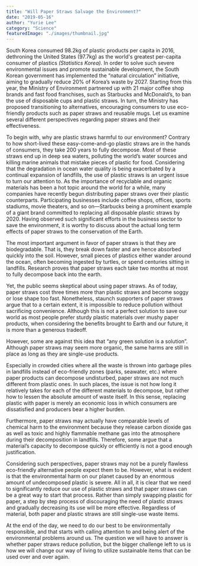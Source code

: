 ```yaml
---
title: "Will Paper Straws Salvage the Environment?"
date: "2019-05-16"
author: "Yurie Lee"
category: "Science"
featuredImage: "./images/thumbnail.jpg"
---
```


South Korea consumed 98.2kg of plastic products per capita in 2016, dethroning the United States (97.7kg) as the world's greatest per-capita consumer of plastics _(Statistics Korea)._ In order to solve such severe environmental issues and promote sustainable development, the South Korean government has implemented the “natural circulation” initiative, aiming to gradually reduce 20% of Korea’s waste by 2027. Starting from this year, the Ministry of Environment partnered up with 21 major coffee shop brands and fast food franchises, such as Starbucks and McDonald’s, to ban the use of disposable cups and plastic straws. In turn, the Ministry has proposed transitioning to alternatives, encouraging consumers to use eco-friendly products such as paper straws and reusable mugs. Let us examine several different perspectives regarding paper straws and their effectiveness.

To begin with, why are plastic straws harmful to our environment? Contrary to how short-lived these easy-come-and-go plastic straws are in the hands of consumers, they take 200 years to fully decompose. Most of these straws end up in deep sea waters, polluting the world’s water sources and killing marine animals that mistake pieces of plastic for food. Considering that the degradation in ocean water quality is being exacerbated by a continual expansion of landfills, the use of plastic straws is an urgent issue to turn our attention to. As the importance of recyclable and organic materials has been a hot topic around the world for a while, many companies have recently begun distributing paper straws over their plastic counterparts. Participating businesses include coffee shops, offices, sports stadiums, movie theaters, and so on—Starbucks being a prominent example of a giant brand committed to replacing all disposable plastic straws by 2020. Having observed such significant efforts in the business sector to save the environment, it is worthy to discuss about the actual long term effects of paper straws to the conservation of the Earth.

The most important argument in favor of paper straws is that they are biodegradable. That is, they break down faster and are hence absorbed quickly into the soil. However, small pieces of plastics either wander around the ocean, often becoming ingested by turtles, or spend centuries sitting in landfills. Research proves that paper straws each take two months at most to fully decompose back into the earth.

Yet, the public seems skeptical about using paper straws. As of today, paper straws cost three times more than plastic straws and become soggy or lose shape too fast. Nonetheless, staunch supporters of paper straws argue that to a certain extent, it is impossible to reduce pollution without sacrificing convenience. Although this is not a perfect solution to save our world as most people prefer sturdy plastic materials over mushy paper products, when considering the benefits brought to Earth and our future, it is more than a generous tradeoff.

However, some are against this idea that “any green solution is a solution”. Although paper straws may seem more organic, the same harms are still in place as long as they are single-use products.

Especially in crowded cities where all the waste is thrown into garbage piles in landfills instead of eco-friendly zones (parks, seawater, etc.) where paper products can decompose undisturbed, paper straws are not much different from plastic ones. In such places, the issue is not how long it relatively takes for each of the different materials to decompose, but rather how to lessen the absolute amount of waste itself. In this sense, replacing plastic with paper is merely an economic loss in which consumers are dissatisfied and producers bear a higher burden.

Furthermore, paper straws may actually have comparable levels of chemical harm to the environment because they release carbon dioxide gas as well as toxic and highly flammable methane gas into the atmosphere during their decomposition in landfills. Therefore, some argue that a material’s capacity to decompose quickly or efficiently is not a good enough justification.

Considering such perspectives, paper straws may not be a purely flawless eco-friendly alternative people expect them to be. However, what is evident is that the environmental harm on our planet caused by an enormous amount of undecomposed plastic is severe. All in all, it is clear that we need to significantly reduce our use of plastic straws and that paper straws can be a great way to start that process. Rather than simply swapping plastic for paper, a step by step process of discouraging the need of plastic straws and gradually decreasing its use will be more effective. Regardless of material, both paper and plastic straws are still single-use waste items.

At the end of the day, we need to do our best to be environmentally responsible, and that starts with calling attention to and being alert of the environmental problems around us. The question we will have to answer is whether paper straws reduce pollution, but the bigger challenge left to us is how we will change our way of living to utilize sustainable items that can be used over and over again.
